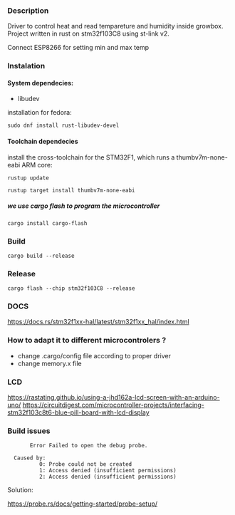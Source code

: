 ### Description

Driver to control heat and read tempareture and humidity inside growbox. Project written in rust on stm32f103C8 using
st-link v2. 

Connect ESP8266 for setting min and max temp

### Instalation

#### System dependecies:

- libudev

installation for fedora:
```commandline
sudo dnf install rust-libudev-devel
```

#### Toolchain dependecies
install the cross-toolchain for the STM32F1, which runs a thumbv7m-none-eabi ARM core:

`rustup update`

`rustup target install thumbv7m-none-eabi`

##### we use cargo flash to program the microcontroller

`cargo install cargo-flash`

### Build
```
cargo build --release
```
### Release
```
cargo flash --chip stm32f103C8 --release
```
### DOCS

https://docs.rs/stm32f1xx-hal/latest/stm32f1xx_hal/index.html

### How to adapt it to different microcontrolers ?

- change .cargo/config file according to proper driver
- change memory.x file

### LCD
https://rastating.github.io/using-a-jhd162a-lcd-screen-with-an-arduino-uno/
https://circuitdigest.com/microcontroller-projects/interfacing-stm32f103c8t6-blue-pill-board-with-lcd-display

### Build issues

```commandline
       Error Failed to open the debug probe.

  Caused by:  
          0: Probe could not be created
          1: Access denied (insufficient permissions)
          2: Access denied (insufficient permissions)
```

Solution:

https://probe.rs/docs/getting-started/probe-setup/

